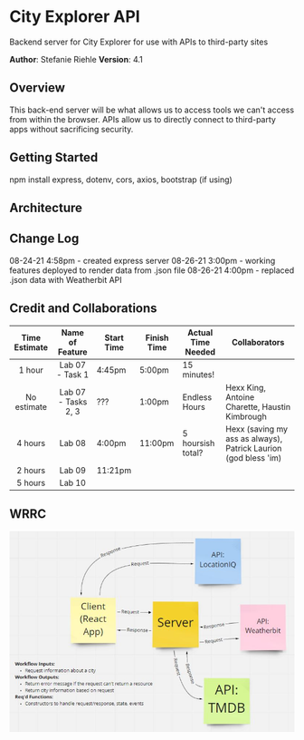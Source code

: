 # City Explorer API
Backend server for City Explorer for use with APIs to third-party sites

**Author**: Stefanie Riehle
**Version**: 4.1

## Overview
This back-end server will be what allows us to access tools we can't access from within the browser. APIs allow us to directly connect to third-party apps without sacrificing security.

## Getting Started
npm install express, dotenv, cors, axios, bootstrap (if using)

## Architecture

## Change Log
08-24-21 4:58pm - created express server
08-26-21 3:00pm - working features deployed to render data from .json file
08-26-21 4:00pm - replaced .json data with Weatherbit API

## Credit and Collaborations

| Time Estimate | Name of Feature | Start Time | Finish Time | Actual Time Needed | Collaborators |
|:-------------:|:---------------:|------------|-------------|--------------------|---------------|
| 1 hour        | Lab 07 - Task 1 | 4:45pm     | 5:00pm      | 15 minutes!        |               |
| No estimate   | Lab 07 - Tasks 2, 3 | ???    | 1:00pm      | Endless Hours      | Hexx King, Antoine Charette, Haustin Kimbrough |
| 4 hours       | Lab 08          | 4:00pm     | 11:00pm     | 5 hoursish total?  | Hexx (saving my ass as always), Patrick Laurion (god bless 'im) |
| 2 hours       | Lab 09          | 11:21pm    |             |                    |               |
| 5 hours       | Lab 10 |        |            |             |                    |               |

## WRRC
![WRRC2](./WRRC2.JPG)